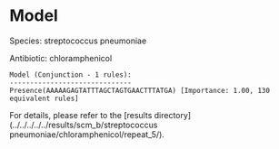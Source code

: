 
# Model

Species: streptococcus pneumoniae

Antibiotic: chloramphenicol

```
Model (Conjunction - 1 rules):
------------------------------
Presence(AAAAAGAGTATTTAGCTAGTGAACTTTATGA) [Importance: 1.00, 130 equivalent rules]

```

For details, please refer to the [results directory](../../../../../results/scm_b/streptococcus pneumoniae/chloramphenicol/repeat_5/).

